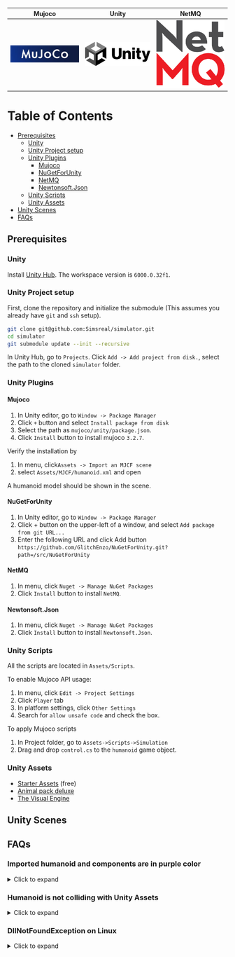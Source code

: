 | Mujoco | Unity | NetMQ |
|:-:|:-:|:-:|
| <a href="https://github.com/google-deepmind/mujoco"><img src="./Assets/src/images.jpg" alt="mujoco" width="300"></a> | <a href="https://mujoco.readthedocs.io/en/stable/unity.html"><img src="./Assets/src/Unity_2021.svg" alt="unity" width="300"></a> | <a href="https://github.com/GlitchEnzo/NuGetForUnity"><img src="./Assets/src/8075215.png" alt="nuget" width="300"></a> |

# Table of Contents

- [Prerequisites](#prerequisites)
  - [Unity](#unity)
  - [Unity Project setup](#unity-project-setup)
  - [Unity Plugins](#unity-plugins)
    - [Mujoco](#mujoco)
    - [NuGetForUnity](#nugetforunity)
    - [NetMQ](#netmq)
    - [Newtonsoft.Json](#newtonsoftjson)
  - [Unity Scripts](#unity-scripts)
  - [Unity Assets](#unity-assets)
- [Unity Scenes](#unity-scenes)
- [FAQs](#faqs)

## Prerequisites

### Unity
Install [Unity Hub](https://unity.com/download). The workspace version is `6000.0.32f1`.

### Unity Project setup
First, clone the repository and initialize the submodule (This assumes you already have `git` and `ssh` setup).
```bash
git clone git@github.com:Simsreal/simulator.git
cd simulator
git submodule update --init --recursive
```

In Unity Hub, go to `Projects`. Click `Add -> Add project from disk.`, select the path to the cloned `simulator` folder.

### Unity Plugins

#### Mujoco
1. In Unity editor, go to `Window -> Package Manager`
2. Click `+` button and select `Install package from disk`
3. Select the path as `mujoco/unity/package.json`.
4. Click `Install` button to install mujoco `3.2.7`.

Verify the installation by
1. In menu, click`Assets -> Import an MJCF scene`
2. select `Assets/MJCF/humanoid.xml` and open

A humanoid model should be shown in the scene.

#### NuGetForUnity
1. In Unity editor, go to `Window -> Package Manager`
2. Click + button on the upper-left of a window, and select `Add package from git URL...`
3. Enter the following URL and click Add button
`https://github.com/GlitchEnzo/NuGetForUnity.git?path=/src/NuGetForUnity`

#### NetMQ
1. In menu, click `Nuget -> Manage NuGet Packages`
2. Click `Install` button to install `NetMQ`.

#### Newtonsoft.Json
1. In menu, click `Nuget -> Manage NuGet Packages`
2. Click `Install` button to install `Newtonsoft.Json`.

### Unity Scripts
All the scripts are located in `Assets/Scripts`.

To enable Mujoco API usage:
1. In menu, click `Edit -> Project Settings`
2. Click `Player` tab
3. In platform settings, click `Other Settings`
4. Search for `allow unsafe code` and check the box.

To apply Mujoco scripts
1. In Project folder, go to `Assets->Scripts->Simulation`
2. Drag and drop `control.cs` to the `humanoid` game object.

### Unity Assets
* [Starter Assets](https://assetstore.unity.com/packages/essentials/starter-assets-thirdperson-updates-in-new-charactercontroller-pa-196526) (free)
* [Animal pack deluxe](https://assetstore.unity.com/packages/3d/characters/animals/animal-pack-deluxe-99702)
* [The Visual Engine](https://assetstore.unity.com/packages/tools/utilities/the-visual-engine-286827?srsltid=AfmBOooEvsmJ4lYwBSmDCvyxRAC9RLq3f43LRQoHwi4ART23U_QAzOFR)

## Unity Scenes


## FAQs

### Imported humanoid and components are in purple color
<details>
<summary>Click to expand</summary>

</details>

### Humanoid is not colliding with Unity Assets
<details>
<summary>Click to expand</summary>

1. Check if `collider` has been added to Unity Asset
2. If not, add `collider` to Unity Asset
3. Right-click on the Unity Asset and select `Add a matching MuJoCo geom`
</details>

### DllNotFoundException on Linux
<details>
<summary>Click to expand</summary>

In Unity Editor, Click `Assets -> Reimport All`.
</details>